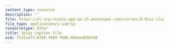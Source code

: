 ```yaml
---
content_type: resource
description: ''
file: https://ol-ocw-studio-app-qa.s3.amazonaws.com/courses/8-01sc-classical-mechanics-fall-2016/7132aa7387987609760b9b9ae4b5b780_FlHKTvUjD6g.srt
file_type: application/x-subrip
resourcetype: Other
title: 3play caption file
uid: 7132aa73-8798-7609-760b-9b9ae4b5b780
---
```

